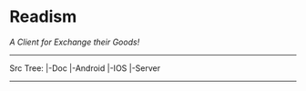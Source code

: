 Readism
=======
*A Client for Exchange their Goods!*


***
Src Tree:
|-Doc
|-Android
|-IOS
|-Server
***
